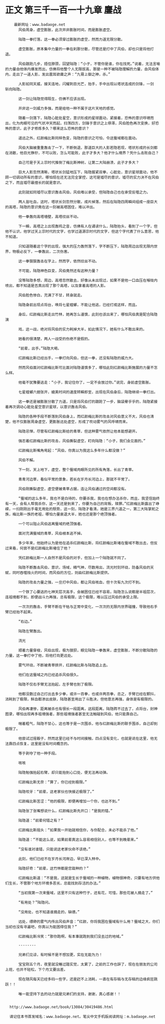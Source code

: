 # 正文 第三千一百一十九章 鏖战
        最新网址：www.badaoge.net
          风伯周身，虚空膨胀，此次并非膨胀时间，而是膨胀虚空。
      
          陆隐一拳打落，这一拳必须穿过膨胀的虚空，然而力道无限分散。
      
          虚空膨胀，原本集中力量的一拳在刹那分散，尽管还是打中了风伯，却也只是将他打退。
      
          风伯踉跄几步，捂住脖颈，回望陆隐：“小子，不管你是谁，你在找死。”说着，无法言喻的力量自他体内爆发而出，仿佛将他整个人无限拔高，那是一种不被陆隐理解的力量，自风伯体内，走出了一道人影，发出震耳欲聋之声：“九霄上御之神，杀。”
      
          人影如同天威，接天连地，闪耀刺目光芒，抬手，手中出现以塔状连成的剑锋，一剑  斩向陆隐。
      
          这一剑让陆隐觉得陌生，仿佛不应该出现。
      
          并非这一剑威力多强，而是给他一种不属于这片天地的感觉。
      
          随着一剑落下，陆隐心脏处星空，意识形成的星球震动，紧接着，恐怖的意识呼啸而出，化为肉眼可见的气状冲天而起，扫荡四方，剑锋于意识之上停滞，风伯脸色再次变换，好恐怖的意识，此子才修炼多久？哪来这么恐怖的意识？
      
          遥远之外，红颜梅比斯同样色变，陆隐的意识之可怕，令这蜃域都在震动。
      
          风伯大脑被重重轰击了一下，不断倒退，那道巨大的人影若隐若现，塔状形成的长剑都在消散，他目光狰狞，不可以败，怎么可能败，此子才多大？他才什么境界？凭什么击败自己？
      
          自己可是于天上宗时代推倒了梅比斯神树，让第二大陆崩溃，此子才多大？
      
          巨大人影忽然清晰，塔状长剑猛地压下，陆隐握紧双拳，心脏处，意识星球震动，他不顾一切调动所有的意识，哪怕现在还无法完全掌控，这可是墟尽的意识，墟尽的实力决不在风伯之下，而且墟尽最擅长的就是意识。
      
          此刻就如同墟尽以意识轰击风伯，风伯难以承受，但陆隐自己也在承受反噬之力。
      
          两人皆吐血，这时，塔状长剑忽然分散，成片掉落，然后在陆隐四周瞬间组成一座巨大的高塔，陆隐的意识竟在这一刻被高塔困住，难以冲出。
      
          他一拳轰向高塔墙壁，高塔纹丝不动。
      
          下一瞬，高塔之上出现轰鸣之音，仿佛有人在诵读什么，陆隐抬头，看到了一个字，但他不认识，他学过天上宗时代的文字，也学过道源宗时代的文字，但这个字代表了什么意思，他不知道。
      
          只知道随着这个字的出现，强大的压力轰然落下，字不断压下，陆隐周边出现无限内世界，物极必反下，一拳轰出，二次伤害。
      
          这一拳狠狠轰击在字上，然而字，依然纹丝不动。
      
          不可能，陆隐神色巨变，风伯竟然还有这种力量？
      
          没等陆隐多想，周边，高塔忽然散去，好像从未出现过，如果不是他一口血压在喉咙内喷出，都不知道是否真出现了那个高塔，以及拿着高塔的人影。
      
          风伯脸色惨白，充满了不甘，转身就走。
      
          陆隐身前出现点将台，唤将七星螳螂，不能让他逃，已经打成这样，而且。
      
          身后，红颜梅比斯走出竹林，她再怎么谨慎，此刻也该出来了，哪怕风伯真是配合陆隐演
      
          戏，这一战，绝对将风伯的实力耗掉大半，如此情况下，她有什么不敢出来的。
      
          她看的很清楚，两人一战受的伤绝不是假的。
      
          “前辈，出手。”陆隐大喝。
      
          红颜梅比斯已经出手，一拳打向风伯，但这一拳，还没有陆隐的威力大。
      
          然而风伯面对红颜梅比斯可比面对陆隐谨慎多了，哪怕此刻红颜梅比斯施展的力量不怎么样。
      
          他毫不犹豫要逃走：“小子，我记住你了，一定不会放过你。”说完，身前虚空膨胀。
      
          七星螳螂六翅张开，媲美时间的速度转瞬即至，出现在风伯身后，陆隐继续一拳打出。
      
          这一拳还是被膨胀分散了力道，只是将风伯打的踉跄了一步，脑袋晕乎乎的，陆隐紧接着再次调动心脏处星空意识星球，以意识轰击风伯。
      
          陆隐的各种手段不断落到风伯身上，而红颜梅比斯的攻击对风伯意义不大，风伯也清楚，他不仅膨胀周身虚空，更膨胀远处虚空，形成了吹动雾气的风呼啸而来。
      
          陆隐忌惮，尽管有红颜梅比斯给的青草，但这种雾气依然让他本能想避开。
      
          强忍着红颜梅比斯的攻击，风伯撕裂虚空，盯向陆隐：“小子，我们会见面的。”
      
          红颜梅比斯嘴角弯起：“风伯，你真以为我这么多年什么都没做？”
      
          风伯不解。
      
          下一刻，天上地下，虚空，整个蜃域肉眼所见的所有角落，长出了青草。
      
          青青河边草，看似平常的景象，若长在岁月长河边上，那就不平常了。
      
          风伯刚撕裂虚空，虚空便被青草占据，连让风伯通过的空间都没有。
      
          “蜃域的这么多年，我也不是白待的，你要杀我，我也在想办法杀你，而且，我坚信始终有一天，会有人帮我杀你，这一天还是到来了，你要为自己的背叛，赎罪。”红颜梅比斯露出了峥嵘，一扫刚刚出手毫无用处的颓势，这一刻，陆隐才看清，她是三界六道之一，第二大陆掌舵之族，梅比斯一族的老祖，哪怕力量衰退大半，她也还是那个绝顶强者。
      
          一个可以阻止风伯逃离蜃域的绝顶强者。
      
          面对充满蜃域的青草，风伯根本逃不掉。
      
          多少年来，他始终认为是他在追杀红颜梅比斯，将红颜梅比斯堵在蜃域不敢出去，但反过来看，何尝不是红颜梅比斯堵住了他？
      
          凭红颜梅比斯一人自然不是风伯的对手，但加上一个陆隐就不同了。
      
          陆隐不断轰击风伯，意识，场域，精气神，尽数用出，流光时刻环绕，防备风伯的天赋，同时吞噬烛火的时间，而风伯的方位，则由红颜梅比斯提供。
      
          陆隐的攻击力量之强，一旦打中风伯，都让风伯咳血，但十次有九次打不到。
      
          一个铁了心要逃的七神天层次高手，会被困住已经不容易，陆隐怎么说都是半祖层次，连祖境都不到，即便战斗力再强，总有极限，这个极限，难以压过风伯的承受上限。
      
          一次次的轰击，手臂不断在干枯与正常中变化，一次次的无限内世界碰撞，导致他右手臂已经抬不起来。
      
          “右边。”
      
          陆隐左臂轰出。
      
          流光
      
          顺着力量穿梭，风伯出现，极为狼狈，眼见陆隐一拳轰来，虚空膨胀，不断分散陆隐的力量，这一拳打中了他，将他打向更远处。
      
          雾气环绕，不断被青草排开，红颜梅比斯与陆隐追上去。
      
          他们在这蜃域之内已经追杀风伯很久。
      
          陆隐不仅右手臂无法抬起，左手臂也到了极限。
      
          他都没数过自己打出去多少拳，或许一百拳，也或许两百拳，总之，手臂已经在颤抖，消耗到了极限，鲜血都渗出皮肤，陆隐甚至用出了斗胜决，但他意志再强，身体是有极限的。
      
          风伯再凄惨，距离被杀也有很长一段距离，这段距离，陆隐跨不过去了，点将台，封神图录，哪怕出现再多祖境强者，那些祖境强者甚至无法触碰到风伯，他只能靠自己。
      
          喘着粗气，陆隐不甘心，这也等于是一次围杀，他与红颜梅比斯的联手围杀，自己却到极限了。
      
          他尝试过摇骰子，然而这里已经不与时间接触，四点没有变化，也就是说在这里，他无法靠四点恢复，这里是没有时间概念的。
      
          等于剥夺了他一种手段。
      
          咳咳
      
          陆隐勉强抬起右臂，却只能抬到心口处，便无法再动弹。
      
          红颜梅比斯无奈：“算了，你已经到极限。”
      
          陆隐咬牙：“前辈，这老家伙也快接近极限了。”
      
          红颜梅比斯苦涩：“他的极限，即便再增加一个你，也达不到。”
      
          陆隐张了张嘴想说什么，红颜梅比斯先开口：“是我的错。”
      
          陆隐道：“前辈何错之有？”
      
          红颜梅比斯摇头：“如果我一开始就相信你，与你配合，未必不能杀了他。”
      
          陆隐道：“不能这么说，如果前辈真这么容易相信别人，也等不到晚辈来。”
      
          “没有谁对谁错，只能说这老家伙命不该绝。”
      
          此刻，他们已经不在岁月长河岸边，早已深入林中。
      
          陆隐好奇：“前辈，这竹林都是您栽种的？”
      
          红颜梅比斯道：“不是我，这就是生长于蜃域的一种植物，植物很神奇，只要有地方供他们生长，不管那个地方环境多恶劣，总能找到存活的办法。”
      
          “当初我第一次来蜃域，这里不只有这种竹子，还有花，可惜，那些花被人摘走了。”
      
          “有用处？”陆隐问。
      
          “没用处，也不知道谁摘走的，缺德。”
      
          远处，缥缈的雾气内传出风伯声音：“红颜，你将我困在蜃域有什么用？蜃域之大，你们当初也没有寻遍吧，你真以为能困得住我？”
      
          红颜梅比斯冷笑：“那你跑啊，有本事就跑到我们没去过的地域。”
      
          --------
      
          兄弟们见谅，有时候不是不想加更，实在无能为力！
      
          宝宝刚五个月，夜里就没睡过踏实觉，太累了，之前的工作也辞了，现在在朋友的公司上班，也并不轻松，下个月又要出差。
      
          现在随风每天已经多码一些字，还是赶不上消耗，一直在有存稿与无存稿的边缘疯狂跳跃！！
      
          唯一能坚持下去的动力就是兄弟们的支持，谢谢，真心感谢！！
      
      
      http://www.badaoge.net/book/13084/30419486.html
      
      请记住本书首发域名：www.badaoge.net。笔尖中文手机版阅读网址：m.badaoge.net